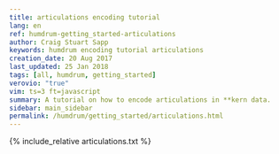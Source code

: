 ```yaml
---
title: articulations encoding tutorial
lang: en
ref: humdrum-getting_started-articulations
author: Craig Stuart Sapp
keywords: humdrum encoding tutorial articulations
creation_date: 20 Aug 2017
last_updated: 25 Jan 2018
tags: [all, humdrum, getting_started]
verovio: "true"
vim: ts=3 ft=javascript
summary: A tutorial on how to encode articulations in **kern data.
sidebar: main_sidebar
permalink: /humdrum/getting_started/articulations.html
---
```


{% include_relative articulations.txt %}

